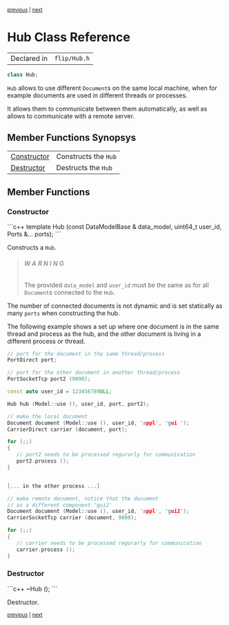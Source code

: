 <p><sup><a href="History.md">previous</a> | <a href="Int.md">next</a></sup></p>

<h1>Hub Class Reference</h1>

<table><tr><td>Declared in</td><td><code>flip/Hub.h</code></td></tr>
</table>

```c++
class Hub;
```

<p><code>Hub</code> allows to use different <code>Document</code>s on the same local machine, when for example documents are used in different threads or processes.</p>

<p>It allows them to communicate between them automatically, as well as allows to communicate with a remote server.</p>

<h2>Member Functions Synopsys</h2>

<table><tr><td><a href="#member-function-constructor">Constructor</a></td><td>Constructs the <code>Hub</code></td></tr>
<tr><td><a href="#member-function-destructor">Destructor</a></td><td>Destructs the <code>Hub</code></td></tr>
</table>

<h2>Member Functions</h2>

<h3 id="member-function-constructor">Constructor</h3>
```c++
template <class... Ports>
Hub (const DataModelBase & data_model, uint64_t user_id, Ports &... ports);
```

<p>Constructs a <code>Hub</code>.</p>

<blockquote><h6>W A R N I N G</h6> The provided <code>data_model</code> and <code>user_id</code> must be the same as for all <code>Document</code>s connected to the <code>Hub</code>.</blockquote>

<p>The number of connected documents is not dynamic and is set statically as many <code>ports</code> when constructing the hub.</p>

<p>The following example shows a set up where one document is in the same thread and process as the hub, and the other document is living in a different process or thread.</p>

```c++
// port for the document in the same thread/process
PortDirect port;

// port for the other document in another thread/process
PortSocketTcp port2 (9090);

const auto user_id = 123456789ULL;

Hub hub (Model::use (), user_id, port, port2);

// make the local document
Document document (Model::use (), user_id, 'appl', 'gui ');
CarrierDirect carrier (document, port);

for (;;)
{
   // port2 needs to be processed regurarly for communication
   port2.process ();
}


[... in the other process ...]

// make remote document, notice that the document
// as a different component 'gui2'
Document document (Model::use (), user_id, 'appl', 'gui2');
CarrierSocketTcp carrier (document, 9090);

for (;;)
{
   // carrier needs to be processed regurarly for communication
   carrier.process ();
}
```

<h3 id="member-function-destructor">Destructor</h3>
```c++
~Hub ();
```

<p>Destructor.</p>

<p><sup><a href="History.md">previous</a> | <a href="Int.md">next</a></sup></p>

